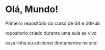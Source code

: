 # Olá, Mundo!
 Primeiro repositório do curso de Git e GitHub

 repositorio criado durante uma aula ao vivo
 
 essa linha eu adicionei diretamentre no site! 
